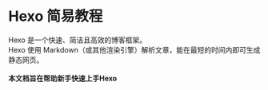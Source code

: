 # Hexo 简易教程
Hexo 是一个快速、简洁且高效的博客框架。<br/>
Hexo 使用 Markdown（或其他渲染引擎）解析文章，能在最短的时间内即可生成静态网页。<br/><br/>
**本文档旨在帮助新手快速上手Hexo**

